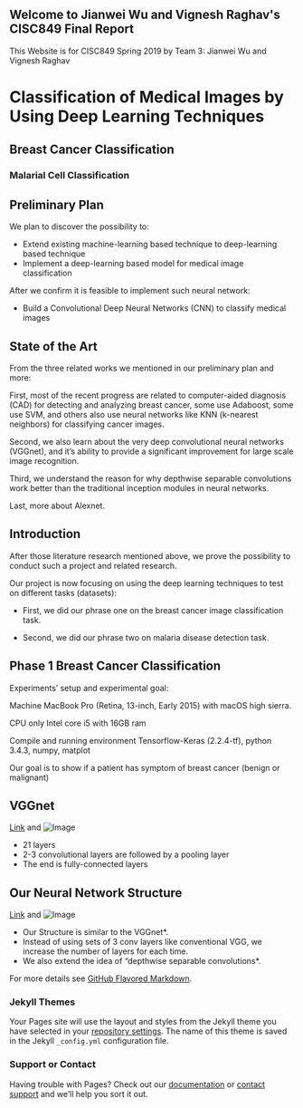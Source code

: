## Welcome to Jianwei Wu and Vignesh Raghav's CISC849 Final Report

This Website is for CISC849 Spring 2019 by Team 3: Jianwei Wu and Vignesh Raghav 

# Classification of Medical Images by Using Deep Learning Techniques
## Breast Cancer Classification
### Malarial Cell Classification

## Preliminary Plan

We plan to discover the possibility to:
* Extend existing machine-learning based technique to deep-learning based technique
* Implement a deep-learning based model for medical image classification

After we confirm it is feasible to implement such neural network:
* Build a Convolutional Deep Neural Networks (CNN) to classify medical images

## State of the Art
From the three related works we mentioned in our preliminary plan and more:

First, most of the recent progress are related to computer-aided diagnosis (CAD) for detecting and analyzing breast cancer, some use Adaboost, some use SVM, and others also use neural networks like KNN (k-nearest neighbors) for classifying cancer images.

Second, we also learn about the very deep convolutional neural networks (VGGnet), and it’s ability to provide a significant improvement for large scale image recognition.

Third, we understand the reason for why depthwise separable convolutions work better than the traditional inception modules in neural networks.

Last, more about Alexnet.

## Introduction

After those literature research mentioned above, we prove the possibility to conduct such a project and related research.

Our project is now focusing on using the deep learning techniques to test on different tasks (datasets):

* First, we did our phrase one on the breast cancer image classification task.
 
* Second, we did our phrase two on malaria disease detection task.

## Phase 1 Breast Cancer Classification 

Experiments’ setup and experimental goal:

Machine
MacBook Pro (Retina, 13-inch, Early 2015) with macOS high sierra.

CPU only 
Intel core i5 with 16GB ram

Compile and running environment
Tensorflow-Keras (2.2.4-tf), python 3.4.3, numpy, matplot	

Our goal is to show if a patient has symptom of breast cancer (benign or malignant)

## VGGnet
[Link](url) and ![Image](https://jianwei-wu-1.github.io/CISC849_Report/p1.png)

* 21 layers
* 2-3 convolutional layers are followed by a pooling layer
* The end is fully-connected layers

## Our Neural Network Structure 
[Link](url) and ![Image](https://jianwei-wu-1.github.io/CISC849_Report/nn.png)

* Our Structure is similar to the VGGnet*.
* Instead of using sets of 3 conv layers like conventional VGG, we increase the number of layers for each time.
* We also extend the idea of “depthwise separable convolutions*.



For more details see [GitHub Flavored Markdown](https://guides.github.com/features/mastering-markdown/).


### Jekyll Themes

Your Pages site will use the layout and styles from the Jekyll theme you have selected in your [repository settings](https://github.com/Jianwei-Wu-1/CISC849_Report/settings). The name of this theme is saved in the Jekyll `_config.yml` configuration file.

### Support or Contact

Having trouble with Pages? Check out our [documentation](https://help.github.com/categories/github-pages-basics/) or [contact support](https://github.com/contact) and we’ll help you sort it out.
